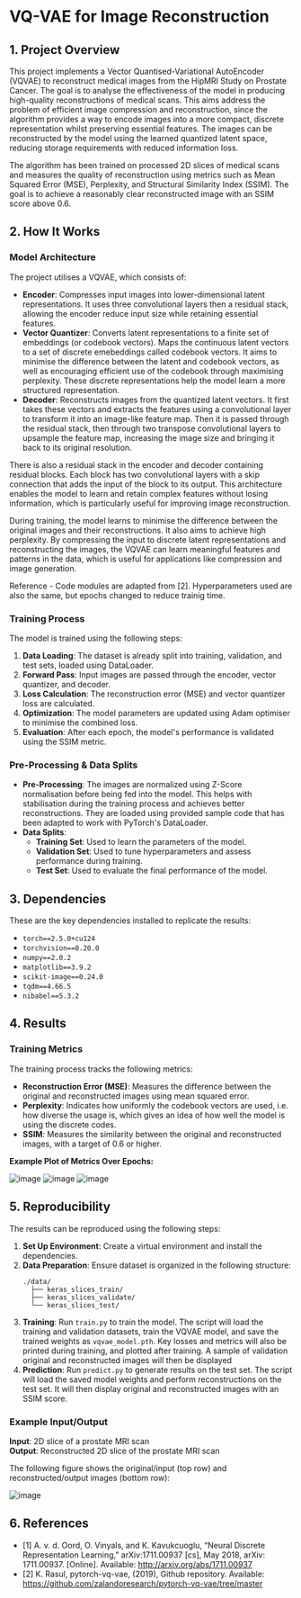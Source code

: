# VQ-VAE for Image Reconstruction
## 1. Project Overview
This project implements a Vector Quantised-Variational AutoEncoder (VQVAE) to reconstruct medical images from the HipMRI Study on Prostate Cancer. The goal is to analyse the effectiveness of the model in producing high-quality reconstructions of medical scans. This aims address the problem of efficient image compression and reconstruction, since the algorithm provides a way to encode images into a more compact, discrete representation whilst preserving essential features. The images can be reconstructed by the model using the learned quantized latent space, reducing storage requirements with reduced information loss. 

The algorithm has been trained on processed 2D slices of medical scans and measures the quality of reconstruction using metrics such as Mean Squared Error (MSE), Perplexity, and Structural Similarity Index (SSIM). The goal is to achieve a reasonably clear reconstructed image with an SSIM score above 0.6.

## 2. How It Works
### Model Architecture
The project utilises a VQVAE, which consists of:
- **Encoder**: Compresses input images into lower-dimensional latent representations. It uses three convolutional layers then a residual stack, allowing the encoder reduce input size while retaining essential features.
- **Vector Quantizer**: Converts latent representations to a finite set of embeddings (or codebook vectors). Maps the continuous latent vectors to a set of discrete emebeddings called codebook vectors. It aims to minimise the difference between the latent and codebook vectors, as well as encouraging efficient use of the codebook through maximising perplexity. These discrete representations help the model learn a more structured representation.
- **Decoder**: Reconstructs images from the quantized latent vectors. It first takes these vectors and extracts the features using a convolutional layer to transform it into an image-like feature map. Then it is passed through the residual stack, then through two transpose convolutional layers to upsample the feature map, increasing the image size and bringing it back to its original resolution.

There is also a residual stack in the encoder and decoder containing residual blocks. Each block has two convolutional layers with a skip connection that adds the input of the block to its output. This architecture enables the model to learn and retain complex features without losing information, which is particularly useful for improving image reconstruction.

During training, the model learns to minimise the difference between the original images and their reconstructions. It also aims to achieve high perplexity.
By compressing the input to discrete latent representations and reconstructing the images, the VQVAE can learn meaningful features and patterns in the data, which is useful for applications like compression and image generation.

Reference - Code modules are adapted from [2]. Hyperparameters used are also the same, but epochs changed to reduce trainig time.

### Training Process
The model is trained using the following steps:
1. **Data Loading**: The dataset is already split into training, validation, and test sets, loaded using DataLoader.
2. **Forward Pass**: Input images are passed through the encoder, vector quantizer, and decoder.
3. **Loss Calculation**: The reconstruction error (MSE) and vector quantizer loss are calculated.
4. **Optimization**: The model parameters are updated using Adam optimiser to minimise the combined loss.
5. **Evaluation**: After each epoch, the model's performance is validated using the SSIM metric.

### Pre-Processing & Data Splits
- **Pre-Processing**: The images are normalized using Z-Score normalisation before being fed into the model. This helps with stabilisation during the training process and achieves better reconstructions. They are loaded using provided sample code that has been adapted to work with PyTorch's DataLoader.
- **Data Splits**: 
  - **Training Set**: Used to learn the parameters of the model.
  - **Validation Set**: Used to tune hyperparameters and assess performance during training.
  - **Test Set**: Used to evaluate the final performance of the model.

## 3. Dependencies
These are the key dependencies installed to replicate the results:
- `torch==2.5.0+cu124`
- `torchvision==0.20.0`
- `numpy==2.0.2`
- `matplotlib==3.9.2`
- `scikit-image==0.24.0`
- `tqdm==4.66.5`
- `nibabel==5.3.2`

## 4. Results
### Training Metrics
The training process tracks the following metrics:
- **Reconstruction Error (MSE)**: Measures the difference between the original and reconstructed images using mean squared error.
- **Perplexity**: Indicates how uniformly the codebook vectors are used, i.e. how diverse the usage is, which gives an idea of how well the model is using the discrete codes.
- **SSIM**: Measures the similarity between the original and reconstructed images, with a target of 0.6 or higher.

**Example Plot of Metrics Over Epochs:**

![image](https://github.com/user-attachments/assets/1770c9ac-47c0-40ef-9579-f04588532e8f)
![image](https://github.com/user-attachments/assets/2922da3e-ed57-4161-8848-1278d263e3b9)
![image](https://github.com/user-attachments/assets/848ff545-6d34-4ef0-861c-602c453090ff)


## 5. Reproducibility
The results can be reproduced using the following steps:
1. **Set Up Environment**: Create a virtual environment and install the dependencies.
2. **Data Preparation**: Ensure dataset is organized in the following structure:
    ```
    ./data/
      ├── keras_slices_train/
      ├── keras_slices_validate/
      └── keras_slices_test/
    ```
3. **Training**: Run `train.py` to train the model. The script will load the training and validation datasets, train the VQVAE model, and save the trained weights as `vqvae_model.pth`. Key losses and metrics will also be printed during training, and plotted after training. A sample of validation original and reconstructed images will then be displayed
4. **Prediction**: Run `predict.py` to generate results on the test set. The script will load the saved model weights and perform reconstructions on the test set. It will then display original and reconstructed images with an SSIM score.
### Example Input/Output
**Input**: 2D slice of a prostate MRI scan  
**Output**: Reconstructed 2D slice of the prostate MRI scan

The following figure shows the original/input (top row) and reconstructed/output images (bottom row):

![image](https://github.com/user-attachments/assets/a77f83a1-bfbb-4c6b-b8f2-ddd30e37c618)


## 6. References
- [1] A. v. d. Oord, O. Vinyals, and K. Kavukcuoglu, “Neural Discrete Representation Learning,” arXiv:1711.00937 [cs], May 2018, arXiv: 1711.00937. [Online]. Available: http://arxiv.org/abs/1711.00937
- [2] K. Rasul, pytorch-vq-vae, (2019), Github repository. Available: https://github.com/zalandoresearch/pytorch-vq-vae/tree/master

